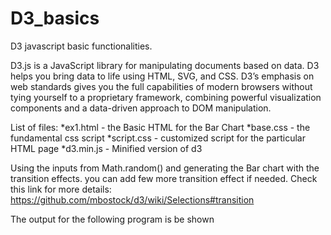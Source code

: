# D3_basics
D3 javascript basic functionalities. 

D3.js is a JavaScript library for manipulating documents based on data. D3 helps you bring data to life using HTML, SVG, and CSS. D3’s emphasis on web standards gives you the full capabilities of modern browsers without tying yourself to a proprietary framework, combining powerful visualization components and a data-driven approach to DOM manipulation.

List of files:
  *ex1.html - the Basic HTML for the Bar Chart
  *base.css - the fundamental css script
  *script.css - customized script for the particular HTML page
  *d3.min.js - Minified version of d3
  
  
Using the inputs from Math.random() and generating the Bar chart with the transition effects. you can add few more transition effect if needed. Check this link for more details: https://github.com/mbostock/d3/wiki/Selections#transition

The output for the following program is be shown

